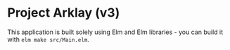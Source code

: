 # Project Arklay (v3)

This application is built solely using Elm and Elm libraries - you can build it with `elm make src/Main.elm`. 